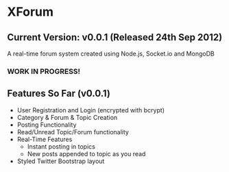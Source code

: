 XForum
======

## Current Version: v0.0.1 (Released 24th Sep 2012)

A real-time forum system created using Node.js, Socket.io and MongoDB

### WORK IN PROGRESS!

Features So Far (v0.0.1)
---------------
* User Registration and Login (encrypted with bcrypt)
* Category & Forum & Topic Creation
* Posting Functionality
* Read/Unread Topic/Forum functionality
* Real-Time Features
	* Instant posting in topics
	* New posts appended to topic as you read
* Styled Twitter Bootstrap layout